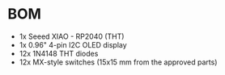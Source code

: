 # BOM

- 1x Seeed XIAO - RP2040 (THT)
- 1x 0.96" 4-pin I2C OLED display
- 12x 1N4148 THT diodes
- 12x MX-style switches (15x15 mm from the approved parts)
